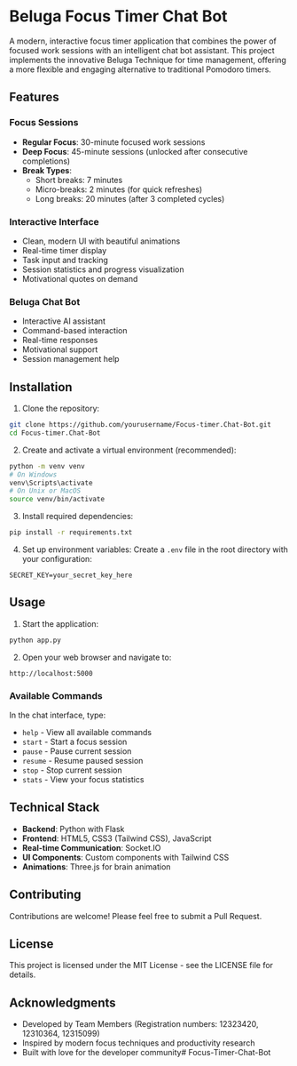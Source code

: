 # Beluga Focus Timer Chat Bot

A modern, interactive focus timer application that combines the power of focused work sessions with an intelligent chat bot assistant. This project implements the innovative Beluga Technique for time management, offering a more flexible and engaging alternative to traditional Pomodoro timers.

## Features

### Focus Sessions
- **Regular Focus**: 30-minute focused work sessions
- **Deep Focus**: 45-minute sessions (unlocked after consecutive completions)
- **Break Types**:
  - Short breaks: 7 minutes
  - Micro-breaks: 2 minutes (for quick refreshes)
  - Long breaks: 20 minutes (after 3 completed cycles)

### Interactive Interface
- Clean, modern UI with beautiful animations
- Real-time timer display
- Task input and tracking
- Session statistics and progress visualization
- Motivational quotes on demand

### Beluga Chat Bot
- Interactive AI assistant
- Command-based interaction
- Real-time responses
- Motivational support
- Session management help

## Installation

1. Clone the repository:
```bash
git clone https://github.com/yourusername/Focus-timer.Chat-Bot.git
cd Focus-timer.Chat-Bot
```

2. Create and activate a virtual environment (recommended):
```bash
python -m venv venv
# On Windows
venv\Scripts\activate
# On Unix or MacOS
source venv/bin/activate
```

3. Install required dependencies:
```bash
pip install -r requirements.txt
```

4. Set up environment variables:
Create a `.env` file in the root directory with your configuration:
```env
SECRET_KEY=your_secret_key_here
```

## Usage

1. Start the application:
```bash
python app.py
```

2. Open your web browser and navigate to:
```
http://localhost:5000
```

### Available Commands
In the chat interface, type:
- `help` - View all available commands
- `start` - Start a focus session
- `pause` - Pause current session
- `resume` - Resume paused session
- `stop` - Stop current session
- `stats` - View your focus statistics

## Technical Stack

- **Backend**: Python with Flask
- **Frontend**: HTML5, CSS3 (Tailwind CSS), JavaScript
- **Real-time Communication**: Socket.IO
- **UI Components**: Custom components with Tailwind CSS
- **Animations**: Three.js for brain animation

## Contributing

Contributions are welcome! Please feel free to submit a Pull Request.

## License

This project is licensed under the MIT License - see the LICENSE file for details.

## Acknowledgments

- Developed by Team Members (Registration numbers: 12323420, 12310364, 12315099)
- Inspired by modern focus techniques and productivity research
- Built with love for the developer community#   F o c u s - T i m e r - C h a t - B o t  
 